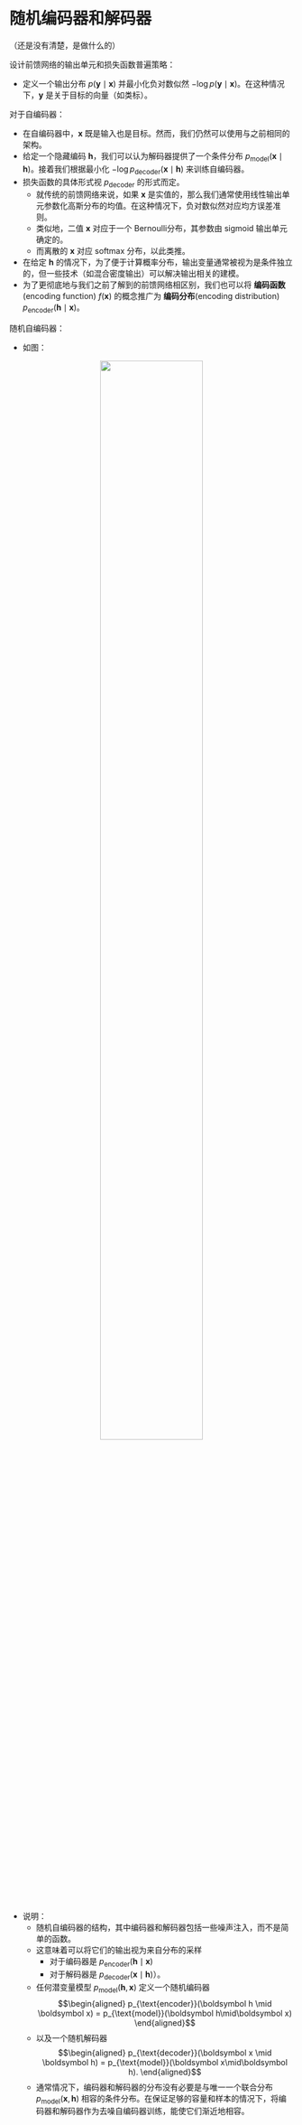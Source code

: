 

# 随机编码器和解码器

（还是没有清楚，是做什么的）


设计前馈网络的输出单元和损失函数普遍策略：

- 定义一个输出分布 $p(\boldsymbol y \mid \boldsymbol x)$ 并最小化负对数似然 $-\log p(\boldsymbol y \mid \boldsymbol x)$。在这种情况下，$\boldsymbol y$ 是关于目标的向量（如类标）。


对于自编码器：

- 在自编码器中，$\boldsymbol x$ 既是输入也是目标。然而，我们仍然可以使用与之前相同的架构。
- 给定一个隐藏编码 $\boldsymbol h$，我们可以认为解码器提供了一个条件分布 $p_{\text{model}}(\boldsymbol x \mid \boldsymbol h)$。接着我们根据最小化 $-\log p_{\text{decoder}}(\boldsymbol x \mid \boldsymbol h)$ 来训练自编码器。
- 损失函数的具体形式视 $p_{\text{decoder}}$ 的形式而定。
  - 就传统的前馈网络来说，如果 $\boldsymbol x$ 是实值的，那么我们通常使用线性输出单元参数化高斯分布的均值。在这种情况下，负对数似然对应均方误差准则。
  - 类似地，二值 $\boldsymbol x$ 对应于一个 Bernoulli分布，其参数由 sigmoid 输出单元确定的。
  - 而离散的 $\boldsymbol x$ 对应 softmax 分布，以此类推。
- 在给定 $\boldsymbol h$ 的情况下，为了便于计算概率分布，输出变量通常被视为是条件独立的，但一些技术（如混合密度输出）可以解决输出相关的建模。
- 为了更彻底地与我们之前了解到的前馈网络相区别，我们也可以将 **编码函数**(encoding function) $f(\boldsymbol x)$ 的概念推广为 **编码分布**(encoding distribution) $p_{\text{encoder}}(\boldsymbol h \mid \boldsymbol x)$。


随机自编码器：

- 如图：

<p align="center">
    <img width="60%" height="70%" src="http://images.iterate.site/blog/image/20190718/uKtbLStyvKlk.png?imageslim">
</p>

- 说明：
  - 随机自编码器的结构，其中编码器和解码器包括一些噪声注入，而不是简单的函数。
  - 这意味着可以将它们的输出视为来自分布的采样
    - 对于编码器是 $p_{\text{encoder}}(\boldsymbol h \mid \boldsymbol x)$
    - 对于解码器是 $p_{\text{decoder}}(\boldsymbol x\mid \boldsymbol h)$）。
  - 任何潜变量模型 $p_{\text{model}}(\boldsymbol h, \boldsymbol x)$ 定义一个随机编码器
    $$\begin{aligned}
    p_{\text{encoder}}(\boldsymbol h \mid \boldsymbol x) = p_{\text{model}}(\boldsymbol h\mid\boldsymbol x)
    \end{aligned}$$
  - 以及一个随机解码器
    $$\begin{aligned}
    p_{\text{decoder}}(\boldsymbol x \mid \boldsymbol h) = p_{\text{model}}(\boldsymbol x\mid\boldsymbol h).
    \end{aligned}$$
  - 通常情况下，编码器和解码器的分布没有必要是与唯一一个联合分布 $p_{\text{model}}(\boldsymbol x, \boldsymbol h)$ 相容的条件分布。在保证足够的容量和样本的情况下，将编码器和解码器作为去噪自编码器训练，能使它们渐近地相容。

